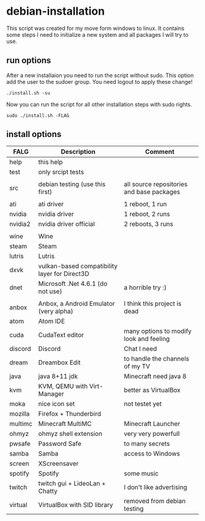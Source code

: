# debian-installation

This script was created for my move form windows to linux.
It contains some steps I need to initialize a new system and all packages I will try to use.

## run options

After a new installaion you need to run the script without sudo. This option add the user to the sudoer group. You need logout to apply these change!

```
./install.sh -su
```

Now you can run the script for all other installation steps with sudo rights.

```
sudo ./install.sh -FLAG
```

## install options

| FALG | Description | Comment |
| ---- | ----------- | ------- |
| help | this help | |
| test | only srcipt tests | |
|  |  |  |
| src | debian testing (use this first) | all source repositories and base packages |
|  |  |  |
| ati | ati driver | 1 reboot,  1 run |
| nvidia | nvidia driver | 1 reboot,  2 runs |
| nvidia2 | nvidia driver official | 2 reboots, 3 runs |
|  |  |  |
| wine | Wine | |
| steam | Steam | |
| lutris | Lutris | |
| dxvk | vulkan-based compatibility layer for Direct3D | |
| dnet | Microsoft .Net 4.6.1 (do not use) | a horrible try :) |
|  |  |  |
| anbox | Anbox, a Android Emulator (very alpha) | I think this project is dead |
| atom | Atom IDE | |
| cuda | CudaText editor | many options to modify look and feeling |
| discord | Discord | Chat I need |
| dream | Dreambox Edit | to handle the channels of my TV |
| java | java 8+11 jdk | Minecraft need java 8 |
| kvm | KVM, QEMU with Virt-Manager | better as VirtualBox |
| moka | nice icon set | not testet yet |
| mozilla | Firefox + Thunderbird | |
| multimc | Minecraft MultiMC | Minecraft Launcher |
| ohmyz | ohmyz shell extension | very very powerfull |
| pwsafe | Password Safe | to many secrets |
| samba | Samba | access to Windows |
| screen | XScreensaver | |
| spotify | Spotify | some music |
| twitch | twitch gui + LideoLan + Chatty | I don't like advertising |
| virtual | VirtualBox with SID library | removed from debian testing |

